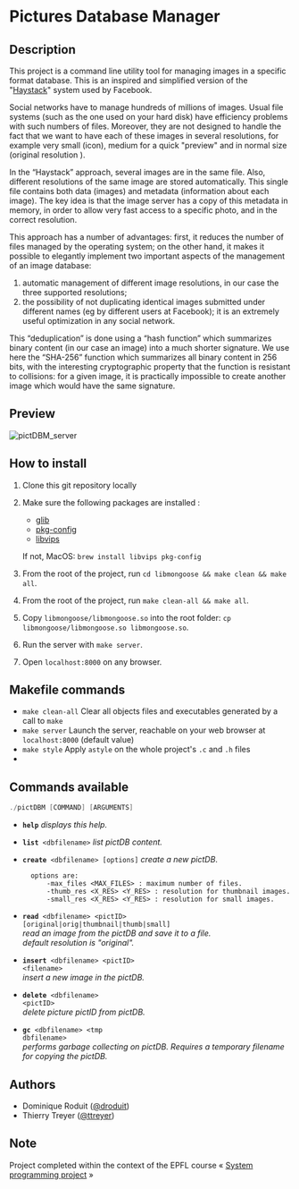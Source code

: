 # Pictures Database Manager

## Description
This project is a command line utility tool for managing images in a specific format database. This is an inspired and simplified version of the "<a href="https://www.usenix.org/event/osdi10/tech/full_papers/Beaver.pdf">Haystack</a>" system used by Facebook.

Social networks have to manage hundreds of millions of images. Usual file systems (such as the one used on your hard disk) have efficiency problems with such numbers of files. Moreover, they are not designed to handle the fact that we want to have each of these images in several resolutions, for example very small (icon), medium for a quick "preview" and in normal size (original resolution ).

In the “Haystack” approach, several images are in the same file. Also, different resolutions of the same image are stored automatically. This single file contains both data (images) and metadata
(information about each image). The key idea is that the image server has a copy of this metadata in memory, in order to allow very fast access to a specific photo, and in the correct resolution.

This approach has a number of advantages: first, it reduces the number of files managed by the operating system; on the other hand, it makes it possible to elegantly implement two important aspects of the management of an image database:
<ol><li>automatic management of different image resolutions, in our case the three supported resolutions;</li>
<li>the possibility of not duplicating identical images submitted under different names (eg by different users at Facebook); it is an extremely useful optimization in any social network.</li></ol>

This “deduplication” is done using a “hash function” which summarizes binary content (in our case an image) into a much shorter signature. We use here the “SHA-256” function which summarizes all binary content in 256 bits, with the interesting cryptographic property that the function is resistant to collisions: for a given image, it is practically impossible to create another image which would have the same signature.

## Preview
![pictDBM_server](https://user-images.githubusercontent.com/9269271/210625164-04890801-e3f2-4515-b4fe-b74d411e29ca.png)

## How to install

1. Clone this git repository locally
2. Make sure the following packages are installed :
    - [glib](https://docs.gtk.org/glib/)
    - [pkg-config](https://en.wikipedia.org/wiki/Pkg-config)
    - [libvips](https://github.com/libvips/libvips/tree/master)
    
    If not, MacOS: `brew install libvips pkg-config`

3. From the root of the project, run `cd libmongoose && make clean && make all`.
4. From the root of the project, run `make clean-all && make all`.
5. Copy `libmongoose/libmongoose.so` into the root folder: `cp libmongoose/libmongoose.so libmongoose.so`.
6. Run the server with `make server`.
7. Open `localhost:8000` on any browser. 

## Makefile commands

* `make clean-all` Clear all objects files and executables generated by a call to `make`
* `make server` Launch the server, reachable on your web browser at `localhost:8000` (default value)
* `make style` Apply `astyle` on the whole project's `.c` and `.h` files
* 
## Commands available
```java
./pictDBM [COMMAND] [ARGUMENTS]
```
* <code>**help**</code>
<i>displays this help.</i>

* <code>**list** &lt;dbfilename&gt;</code>
<i>list pictDB content.</i>

* <code>**create** &lt;dbfilename&gt; [options]</code>
	<i>create a new pictDB</i>.<br>
	
		options are: 
			-max_files <MAX_FILES> : maximum number of files.
			-thumb_res <X_RES> <Y_RES> : resolution for thumbnail images.
			-small_res <X_RES> <Y_RES> : resolution for small images.


* <code>**read** &lt;dbfilename&gt; &lt;pictID&gt; [original|orig|thumbnail|thumb|small]</code><br>
	<i>read an image from the pictDB and save it to a file.<br>
	default resolution is "original".</i>

* <code>**insert** &lt;dbfilename&gt; &lt;pictID&gt; &lt;filename&gt;</code><br>
	<i>insert a new image in the pictDB.</i>

* <code>**delete** &lt;dbfilename&gt; &lt;pictID&gt;</code><br>
<i>delete picture pictID from pictDB.</i>

* <code>**gc** &lt;dbfilename&gt; &lt;tmp dbfilename&gt;</code><br>
<i>performs garbage collecting on pictDB. Requires a temporary filename for copying the pictDB.</i>

## Authors

- Dominique Roduit ([@droduit](https://github.com/droduit))
- Thierry Treyer ([@ttreyer](https://github.com/ttreyer))

## Note

Project completed within the context of the EPFL course « [System programming project](https://edu.epfl.ch/coursebook/en/system-programming-project-CS-212) »